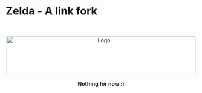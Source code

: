 # Zelda - A link fork
<!-- PROJECT LOGO -->
<br />
<p align="center">
  <a href="https://discord.gg/Ja98tKXys2">
    <img src="https://raw.githubusercontent.com/NiRuX/ddHost/main/insomniacs-text-logo.png" alt="Logo" width="500" height="100">
  </a>
  <br> </br>
  <b> Nothing for now :) </b>
</p>
<!-- PROJECT LOGO -->
